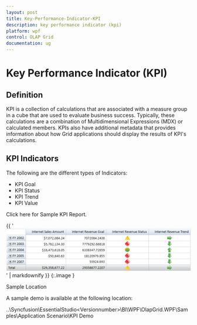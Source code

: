 ```yaml
---
layout: post
title: Key-Performance-Indicator-KPI
description: key performance indicator (kpi)
platform: wpf
control: OLAP Grid
documentation: ug
---
```


# Key Performance Indicator (KPI)

## Definition

KPI is a collection of calculations that are associated with a measure group in a cube that are used to evaluate business success. Typically, these calculations are a combination of Multidimensional Expressions (MDX) or calculated members. KPIs also have additional metadata that provides information about how Grid applications should display the results of KPI's calculations.

## KPI Indicators

The following are the different types of Indicators:

* KPI Goal
* KPI Status
* KPI Trend
* KPI Value

Click here for Sample KPI Report.

{{ '![](Key-Performance-Indicator-KPI_images/Key-Performance-Indicator-KPI_img1.png)' | markdownify }}
{:.image }


Sample Location

A sample demo is available at the following location:

..\Syncfusion\EssentialStudio\<Versionnumber>\BI\WPF\OlapGrid.WPF\Samples\Application Scenario\KPI Demo

